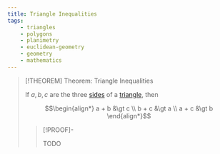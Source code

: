 ```yaml
---
title: Triangle Inequalities
tags:
    - triangles
    - polygons
    - planimetry
    - euclidean-geometry
    - geometry
    - mathematics
---
```


>[!THEOREM] Theorem: Triangle Inequalities
>
>If $a,b,c$ are the three [sides](../index.md) of a [triangle](./index.md), then
>
>$$\begin{align*} a + b &\gt c \\ b + c &\gt a \\ a + c &\gt b \end{align*}$$
>
>>[!PROOF]-
>>
>>TODO
>>
>